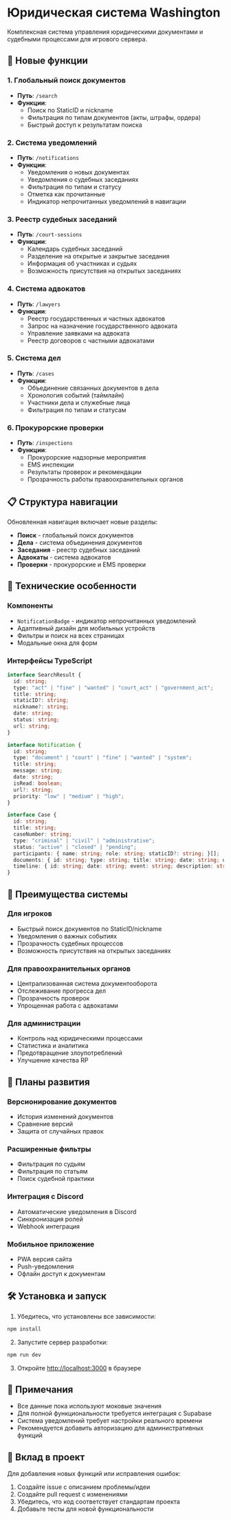 # Юридическая система Washington

Комплексная система управления юридическими документами и судебными процессами для игрового сервера.

## 🚀 Новые функции

### 1. Глобальный поиск документов
- **Путь**: `/search`
- **Функции**:
  - Поиск по StaticID и nickname
  - Фильтрация по типам документов (акты, штрафы, ордера)
  - Быстрый доступ к результатам поиска

### 2. Система уведомлений
- **Путь**: `/notifications`
- **Функции**:
  - Уведомления о новых документах
  - Уведомления о судебных заседаниях
  - Фильтрация по типам и статусу
  - Отметка как прочитанные
  - Индикатор непрочитанных уведомлений в навигации

### 3. Реестр судебных заседаний
- **Путь**: `/court-sessions`
- **Функции**:
  - Календарь судебных заседаний
  - Разделение на открытые и закрытые заседания
  - Информация об участниках и судьях
  - Возможность присутствия на открытых заседаниях

### 4. Система адвокатов
- **Путь**: `/lawyers`
- **Функции**:
  - Реестр государственных и частных адвокатов
  - Запрос на назначение государственного адвоката
  - Управление заявками на адвоката
  - Реестр договоров с частными адвокатами

### 5. Система дел
- **Путь**: `/cases`
- **Функции**:
  - Объединение связанных документов в дела
  - Хронология событий (таймлайн)
  - Участники дела и служебные лица
  - Фильтрация по типам и статусам

### 6. Прокурорские проверки
- **Путь**: `/inspections`
- **Функции**:
  - Прокурорские надзорные мероприятия
  - EMS инспекции
  - Результаты проверок и рекомендации
  - Прозрачность работы правоохранительных органов

## 📋 Структура навигации

Обновленная навигация включает новые разделы:
- **Поиск** - глобальный поиск документов
- **Дела** - система объединения документов
- **Заседания** - реестр судебных заседаний
- **Адвокаты** - система адвокатов
- **Проверки** - прокурорские и EMS проверки

## 🔧 Технические особенности

### Компоненты
- `NotificationBadge` - индикатор непрочитанных уведомлений
- Адаптивный дизайн для мобильных устройств
- Фильтры и поиск на всех страницах
- Модальные окна для форм

### Интерфейсы TypeScript
```typescript
interface SearchResult {
  id: string;
  type: "act" | "fine" | "wanted" | "court_act" | "government_act";
  title: string;
  staticID?: string;
  nickname?: string;
  date: string;
  status: string;
  url: string;
}

interface Notification {
  id: string;
  type: "document" | "court" | "fine" | "wanted" | "system";
  title: string;
  message: string;
  date: string;
  isRead: boolean;
  url?: string;
  priority: "low" | "medium" | "high";
}

interface Case {
  id: string;
  title: string;
  caseNumber: string;
  type: "criminal" | "civil" | "administrative";
  status: "active" | "closed" | "pending";
  participants: { name: string; role: string; staticID?: string; }[];
  documents: { id: string; type: string; title: string; date: string; url: string; }[];
  timeline: { id: string; date: string; event: string; description: string; documentId?: string; }[];
}
```

## 🎯 Преимущества системы

### Для игроков
- Быстрый поиск документов по StaticID/nickname
- Уведомления о важных событиях
- Прозрачность судебных процессов
- Возможность присутствия на открытых заседаниях

### Для правоохранительных органов
- Централизованная система документооборота
- Отслеживание прогресса дел
- Прозрачность проверок
- Упрощенная работа с адвокатами

### Для администрации
- Контроль над юридическими процессами
- Статистика и аналитика
- Предотвращение злоупотреблений
- Улучшение качества RP

## 🔮 Планы развития

### Версионирование документов
- История изменений документов
- Сравнение версий
- Защита от случайных правок

### Расширенные фильтры
- Фильтрация по судьям
- Фильтрация по статьям
- Поиск судебной практики

### Интеграция с Discord
- Автоматические уведомления в Discord
- Синхронизация ролей
- Webhook интеграция

### Мобильное приложение
- PWA версия сайта
- Push-уведомления
- Офлайн доступ к документам

## 🛠 Установка и запуск

1. Убедитесь, что установлены все зависимости:
```bash
npm install
```

2. Запустите сервер разработки:
```bash
npm run dev
```

3. Откройте [http://localhost:3000](http://localhost:3000) в браузере

## 📝 Примечания

- Все данные пока используют моковые значения
- Для полной функциональности требуется интеграция с Supabase
- Система уведомлений требует настройки реального времени
- Рекомендуется добавить авторизацию для административных функций

## 🤝 Вклад в проект

Для добавления новых функций или исправления ошибок:
1. Создайте issue с описанием проблемы/идеи
2. Создайте pull request с изменениями
3. Убедитесь, что код соответствует стандартам проекта
4. Добавьте тесты для новой функциональности
